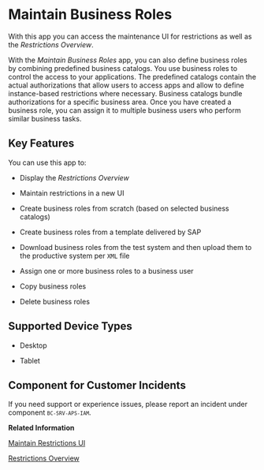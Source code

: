 <!-- loio8980ad05330b4585ab96a8e09cef4688 -->

# Maintain Business Roles



With this app you can access the maintenance UI for restrictions as well as the *Restrictions Overview*.

With the *Maintain Business Roles* app, you can also define business roles by combining predefined business catalogs. You use business roles to control the access to your applications. The predefined catalogs contain the actual authorizations that allow users to access apps and allow to define instance-based restrictions where necessary. Business catalogs bundle authorizations for a specific business area. Once you have created a business role, you can assign it to multiple business users who perform similar business tasks.



## Key Features

You can use this app to:



-   Display the *Restrictions Overview*

-   Maintain restrictions in a new UI

-   Create business roles from scratch \(based on selected business catalogs\)

-   Create business roles from a template delivered by SAP

-   Download business roles from the test system and then upload them to the productive system per `XML` file

-   Assign one or more business roles to a business user

-   Copy business roles

-   Delete business roles




<a name="loio8980ad05330b4585ab96a8e09cef4688__supported_devices"/>

## Supported Device Types

-   Desktop

-   Tablet




<a name="loio8980ad05330b4585ab96a8e09cef4688__customer_component"/>

## Component for Customer Incidents

If you need support or experience issues, please report an incident under component <code><code>BC-SRV-APS-IAM</code></code>.

**Related Information**  


[Maintain Restrictions UI](maintain-restrictions-ui-28f133f.md "")

[Restrictions Overview](restrictions-overview-0d2fb05.md "")

